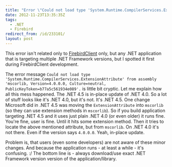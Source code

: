 ```yaml
---
title: "Error \"Could not load type 'System.Runtime.CompilerServices.ExtensionAttribute' from assembly 'mscorlib, Version=4.0.0.0, Culture=neutral, PublicKeyToken=b77a5c561934e089'.\" on .NET 4.0/.NET 4.5"
date: 2012-11-23T13:35:35Z
tags:
  - .NET
  - Firebird
redirect_from: /id/233101/
layout: post
---
```

This error isn't related only to [FirebirdClient][1] only, but any .NET application that is targeting multiple .NET Framework versions, but I spotted it first during FirebirdClient development.

The error message `Could not load type 'System.Runtime.CompilerServices.ExtensionAttribute' from assembly 'mscorlib, Version=4.0.0.0, Culture=neutral, PublicKeyToken=b77a5c561934e089'.` is little bit cryptic. Let me explain how all this mess happened. The .NET 4.5 is in-place update of .NET 4.0. So a lot of stuff looks like it's .NET 4.0, but it's not. It's .NET 4.5. One change Microsoft did in .NET 4.5 was moving the `ExtensionAttribute` into `mscorlib` (so they can use extension methods in `mscorlib`). So if you build application targeting .NET 4.5 and it uses just plain .NET 4.0 (or even older) it runs fine. You're fine, user is fine. Until it hits some extension method. Then it tries to locate the above mentioned attribute, but from `mscorlib`. On .NET 4.0 it's not there. Even if the version says `4.0.0.0`. Yeah, in-place update.

Problem is, that users (even some developers) are not aware of these minor changes. And because the application runs - at least a while - it's confusing. :/ The bottom line is - always download/use exact .NET Framework version version of the application/library.

[1]: http://firebirdsql.org/en/net-provider/